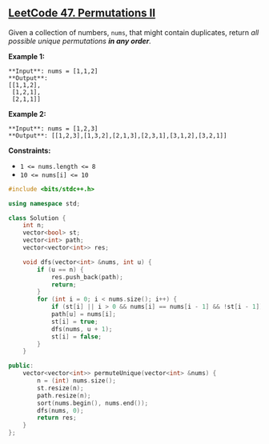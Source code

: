## [LeetCode 47. Permutations II](https://leetcode.cn/problems/permutations-ii/)

Given a collection of numbers, `nums`, that might contain duplicates, return *all possible unique permutations **in any order**.*

**Example 1:**

```
**Input**: nums = [1,1,2]
**Output**:
[[1,1,2],
 [1,2,1],
 [2,1,1]]
```

**Example 2:**

```
**Input**: nums = [1,2,3]
**Output**: [[1,2,3],[1,3,2],[2,1,3],[2,3,1],[3,1,2],[3,2,1]]
```

**Constraints:**

- `1 <= nums.length <= 8`
- `10 <= nums[i] <= 10`

```cpp
#include <bits/stdc++.h>

using namespace std;

class Solution {
    int n;
    vector<bool> st;
    vector<int> path;
    vector<vector<int>> res;

    void dfs(vector<int> &nums, int u) {
        if (u == n) {
            res.push_back(path);
            return;
        }
        for (int i = 0; i < nums.size(); i++) {
            if (st[i] || i > 0 && nums[i] == nums[i - 1] && !st[i - 1]) continue;
            path[u] = nums[i];
            st[i] = true;
            dfs(nums, u + 1);
            st[i] = false;
        }
    }

public:
    vector<vector<int>> permuteUnique(vector<int> &nums) {
        n = (int) nums.size();
        st.resize(n);
        path.resize(n);
        sort(nums.begin(), nums.end());
        dfs(nums, 0);
        return res;
    }
};
```